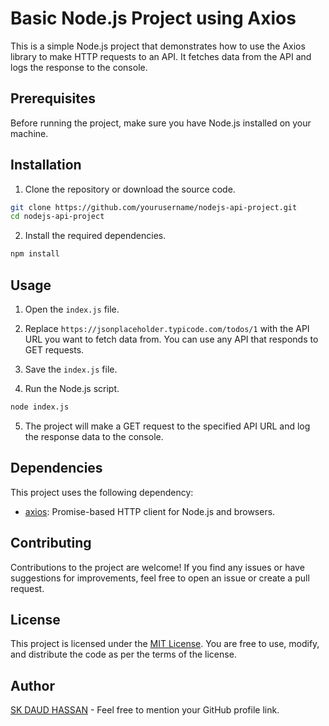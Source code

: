 
# Basic Node.js Project using Axios

This is a simple Node.js project that demonstrates how to use the Axios library to make HTTP requests to an API. It fetches data from the API and logs the response to the console.

## Prerequisites

Before running the project, make sure you have Node.js installed on your machine.

## Installation

1. Clone the repository or download the source code.

```bash
git clone https://github.com/yourusername/nodejs-api-project.git
cd nodejs-api-project
```

2. Install the required dependencies.

```bash
npm install
```

## Usage

1. Open the `index.js` file.

2. Replace `https://jsonplaceholder.typicode.com/todos/1` with the API URL you want to fetch data from. You can use any API that responds to GET requests.

3. Save the `index.js` file.

4. Run the Node.js script.

```bash
node index.js
```

5. The project will make a GET request to the specified API URL and log the response data to the console.

## Dependencies

This project uses the following dependency:

- [axios](https://github.com/axios/axios): Promise-based HTTP client for Node.js and browsers.

## Contributing

Contributions to the project are welcome! If you find any issues or have suggestions for improvements, feel free to open an issue or create a pull request.

## License

This project is licensed under the [MIT License](LICENSE). You are free to use, modify, and distribute the code as per the terms of the license.

## Author

[SK DAUD HASSAN](https://github.com/DaudGit) - Feel free to mention your GitHub profile link.

